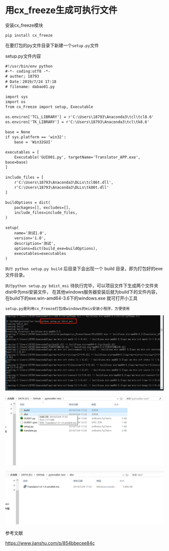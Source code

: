 # 用cx_freeze生成可执行文件

安装cx_freeze模块

``` 
pip install cx_freeze
```

在要打包的py文件目录下新建一个`setup.py`文件

setup.py文件内容
``` 
#!/usr/bin/env python
#-*- coding:utf8 -*-
# auther; 18793
# Date：2019/7/24 17:18
# filename: dabao01.py

import sys
import os
from cx_Freeze import setup, Executable

os.environ['TCL_LIBRARY'] = r'C:\Users\18793\Anaconda3\tcl\tcl8.6'
os.environ['TK_LIBRARY'] = r'C:\Users\18793\Anaconda3\tcl\tk8.6'

base = None
if sys.platform == 'win32':
    base = 'Win32GUI'

executables = [
    Executable('GUI001.py', targetName='Translator_APP.exe', base=base)
]

include_files = [
    r'C:\Users\18793\Anaconda3\DLLs\tcl86t.dll',
    r'C:\Users\18793\Anaconda3\DLLs\tk86t.dll'
]

buildOptions = dict(
    packages=[], excludes=[],
    include_files=include_files,
)

setup(
    name='测试1.0',
    version='1.0',
    description='测试',
    options=dict(build_exe=buildOptions),
    executables=executables
)
```

`执行 python setup.py build`
后目录下会出现一个 build 目录，即为打包好的exe文件目录。

`执行python setup.py bdist_msi`
待执行完毕，可以项目文件下生成两个文件夹dist中为msi安装文件，
在其他windows服务器安装后就为build下的文件内容，在build下的exe.win-amd64-3.6下的windows.exe 就可打开小工具

`setup.py是利用cx_Freeze打包成windows的mis安装小程序，方便使用`

![](../../_static/cx-free00004.png)

![](../../_static/cx_free0001.png)

![](../../_static/cx-free00002.png)


参考文献

https://www.jianshu.com/p/854bbecee84c
